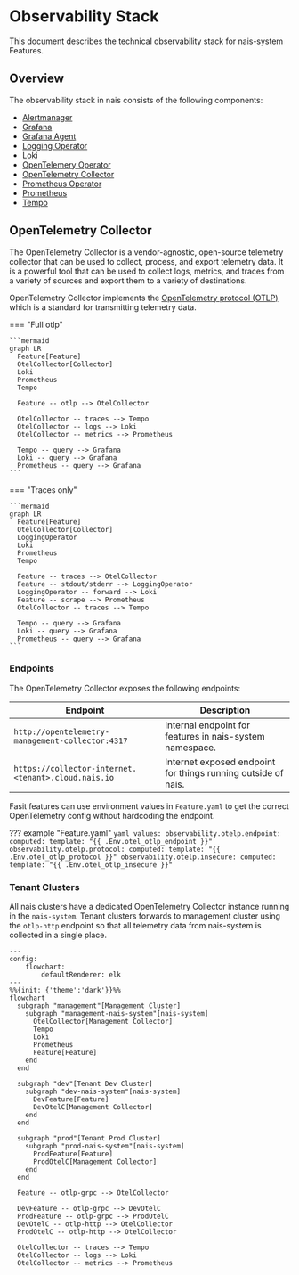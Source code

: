 # Observability Stack

This document describes the technical observability stack for nais-system Features.

## Overview

The observability stack in nais consists of the following components:

- [Alertmanager](https://prometheus.io/docs/alerting/alertmanager/)
- [Grafana](https://grafana.com/)
- [Grafana Agent](https://grafana.com/docs/grafana-cloud/agent/)
- [Logging Operator](https://kube-logging.dev)
- [Loki](https://grafana.com/oss/loki/)
- [OpenTelemery Operator](https://opentelemetry.io/docs/operator/)
- [OpenTelemetry Collector](https://opentelemetry.io/docs/collector/)
- [Prometheus Operator](https://prometheus-operator.dev/)
- [Prometheus](https://prometheus.io/)
- [Tempo](https://grafana.com/oss/tempo/)

## OpenTelemetry Collector

The OpenTelemetry Collector is a vendor-agnostic, open-source telemetry collector that can be used to collect, process, and export telemetry data. It is a powerful tool that can be used to collect logs, metrics, and traces from a variety of sources and export them to a variety of destinations.

OpenTelemetry Collector implements the [OpenTelemetry protocol (OTLP)](https://opentelemetry.io/docs/specs/otlp/) which is a standard for transmitting telemetry data.

=== "Full otlp"

    ```mermaid
    graph LR
      Feature[Feature]
      OtelCollector[Collector]
      Loki
      Prometheus
      Tempo

      Feature -- otlp --> OtelCollector

      OtelCollector -- traces --> Tempo
      OtelCollector -- logs --> Loki
      OtelCollector -- metrics --> Prometheus

      Tempo -- query --> Grafana
      Loki -- query --> Grafana
      Prometheus -- query --> Grafana
    ```

=== "Traces only"

    ```mermaid
    graph LR
      Feature[Feature]
      OtelCollector[Collector]
      LoggingOperator
      Loki
      Prometheus
      Tempo

      Feature -- traces --> OtelCollector
      Feature -- stdout/stderr --> LoggingOperator
      LoggingOperator -- forward --> Loki
      Feature -- scrape --> Prometheus
      OtelCollector -- traces --> Tempo

      Tempo -- query --> Grafana
      Loki -- query --> Grafana
      Prometheus -- query --> Grafana
    ```

### Endpoints

The OpenTelemetry Collector exposes the following endpoints:

| Endpoint                                            | Description                                                   |
| --------------------------------------------------- | ------------------------------------------------------------- |
| `http://opentelemetry-management-collector:4317`    | Internal endpoint for features in nais-system namespace.      |
| `https://collector-internet.<tenant>.cloud.nais.io` | Internet exposed endpoint for things running outside of nais. |

Fasit features can use environment values in `Feature.yaml` to get the correct OpenTelemetry config without hardcoding the endpoint.

??? example "Feature.yaml"
    ```yaml
    values:
      observability.otelp.endpoint:
        computed:
          template: "{{ .Env.otel_otlp_endpoint }}"
      observability.otelp.protocol:
        computed:
          template: "{{ .Env.otel_otlp_protocol }}"
      observability.otelp.insecure:
        computed:
          template: "{{ .Env.otel_otlp_insecure }}"
    ```

### Tenant Clusters

All nais clusters have a dedicated OpenTelemetry Collector instance running in the `nais-system`. Tenant clusters forwards to management cluster using the `otlp-http` endpoint so that all telemetry data from nais-system is collected in a single place.

```mermaid
---
config:
    flowchart:
        defaultRenderer: elk
---
%%{init: {'theme':'dark'}}%%
flowchart
  subgraph "management"[Management Cluster]
    subgraph "management-nais-system"[nais-system]
      OtelCollector[Management Collector]
      Tempo
      Loki
      Prometheus
      Feature[Feature]
    end
  end

  subgraph "dev"[Tenant Dev Cluster]
    subgraph "dev-nais-system"[nais-system]
      DevFeature[Feature]
      DevOtelC[Management Collector]
    end
  end

  subgraph "prod"[Tenant Prod Cluster]
    subgraph "prod-nais-system"[nais-system]
      ProdFeature[Feature]
      ProdOtelC[Management Collector]
    end
  end

  Feature -- otlp-grpc --> OtelCollector

  DevFeature -- otlp-grpc --> DevOtelC
  ProdFeature -- otlp-grpc --> ProdOtelC
  DevOtelC -- otlp-http --> OtelCollector
  ProdOtelC -- otlp-http --> OtelCollector

  OtelCollector -- traces --> Tempo
  OtelCollector -- logs --> Loki
  OtelCollector -- metrics --> Prometheus
```